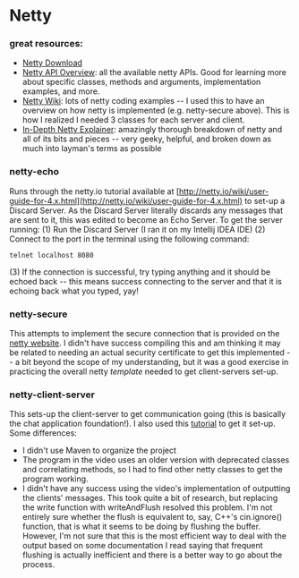 # Netty

### great resources:
* [Netty Download](http://netty.io/downloads.html)
* [Netty API Overview](http://netty.io/4.0/api/overview-summary.html): all the available netty APIs. Good for learning more about specific classes, methods and arguments, implementation examples, and more.
* [Netty Wiki](http://netty.io/wiki/): lots of netty coding examples -- I used this to have an overview on how netty is implemented (e.g. netty-secure above). This is how I realized I needed 3 classes for each server and client.
* [In-Depth Netty Explainer](http://seeallhearall.blogspot.com/2012/05/netty-tutorial-part-1-introduction-to.html): amazingly thorough breakdown of netty and all of its bits and pieces -- very geeky, helpful, and broken down as much into layman's terms as possible

### netty-echo
Runs through the netty.io tutorial available at [http://netty.io/wiki/user-guide-for-4.x.html](http://netty.io/wiki/user-guide-for-4.x.html) to set-up a Discard Server. As the Discard Server literally discards any messages that are sent to it, this was edited to become an Echo Server. To get the server running:
(1) Run the Discard Server (I ran it on my Intellij IDEA IDE)
(2) Connect to the port in the terminal using the following command:
```
telnet localhost 8080
```
(3) If the connection is successful, try typing anything and it should be echoed back -- this means success connecting to the server and that it is echoing back what you typed, yay!

### netty-secure
This attempts to implement the secure connection that is provided on the [netty website](http://netty.io/wiki/). I didn't have success compiling this and am thinking it may be related to needing an actual security certificate to get this implemented -- a bit beyond the scope of my understanding, but it was a good exercise in practicing the overall netty *template* needed to get client-servers set-up.

### netty-client-server
This sets-up the client-server to get communication going (this is basically the chat application foundation!). I also used this [tutorial](https://www.youtube.com/watch?v=tsz-assb1X8) to get it set-up. Some differences:
* I didn't use Maven to organize the project
* The program in the video uses an older version with deprecated classes and correlating methods, so I had to find other netty classes to get the program working.
* I didn't have any success using the video's implementation of outputting the clients' messages. This took quite a bit of research, but replacing the write function with writeAndFlush resolved this problem. I'm not entirely sure whether the flush is equivalent to, say, C++'s cin.ignore() function, that is what it seems to be doing by flushing the buffer. However, I'm not sure that this is the most efficient way to deal with the output based on some documentation I read saying that frequent flushing is actually inefficient and there is a better way to go about the process.
